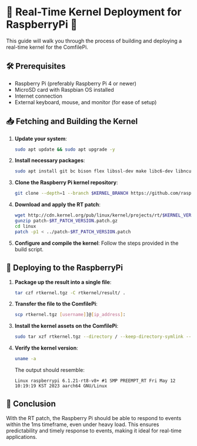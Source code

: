 # 🚀 Real-Time Kernel Deployment for RaspberryPi 🥧

This guide will walk you through the process of building and deploying a real-time kernel for the ComfilePi.

## 🛠 Prerequisites

- Raspberry Pi (preferably Raspberry Pi 4 or newer)
- MicroSD card with Raspbian OS installed
- Internet connection
- External keyboard, mouse, and monitor (for ease of setup)

## 📥 Fetching and Building the Kernel

1. **Update your system**:
   ```bash
   sudo apt update && sudo apt upgrade -y
   ```

2. **Install necessary packages**:
   ```bash
   sudo apt install git bc bison flex libssl-dev make libc6-dev libncurses5-dev crossbuild-essential-$ARCH
   ```

3. **Clone the Raspberry Pi kernel repository**:
   ```bash
   git clone --depth=1 --branch $KERNEL_BRANCH https://github.com/raspberrypi/linux.git
   ```

4. **Download and apply the RT patch**:
   ```bash
   wget http://cdn.kernel.org/pub/linux/kernel/projects/rt/$KERNEL_VERSION/older/patch-$RT_PATCH_VERSION.patch.gz
   gunzip patch-$RT_PATCH_VERSION.patch.gz
   cd linux
   patch -p1 < ../patch-$RT_PATCH_VERSION.patch
   ```

5. **Configure and compile the kernel**:
   Follow the steps provided in the build script.

## 🚚 Deploying to the RaspberryPi

1. **Package up the result into a single file**:
   ```bash
   tar czf rtkernel.tgz -C rtkernel/result/ .
   ```

2. **Transfer the file to the ComfilePi**:
   ```bash
   scp rtkernel.tgz [username]]@[ip_address]:
   ```

3. **Install the kernel assets on the ComfilePi**:
   ```bash
   sudo tar xzf rtkernel.tgz --directory / --keep-directory-symlink --no-same-owner
   ```

4. **Verify the kernel version**:
   ```bash
   uname -a
   ```

   The output should resemble:
   ```
   Linux raspberrypi 6.1.21-rt8-v8+ #1 SMP PREEMPT_RT Fri May 12 10:19:19 KST 2023 aarch64 GNU/Linux
   ```

## 🎉 Conclusion

With the RT patch, the Raspberry Pi should be able to respond to events within the 1ms timeframe, even under heavy load. This ensures predictability and timely response to events, making it ideal for real-time applications.
